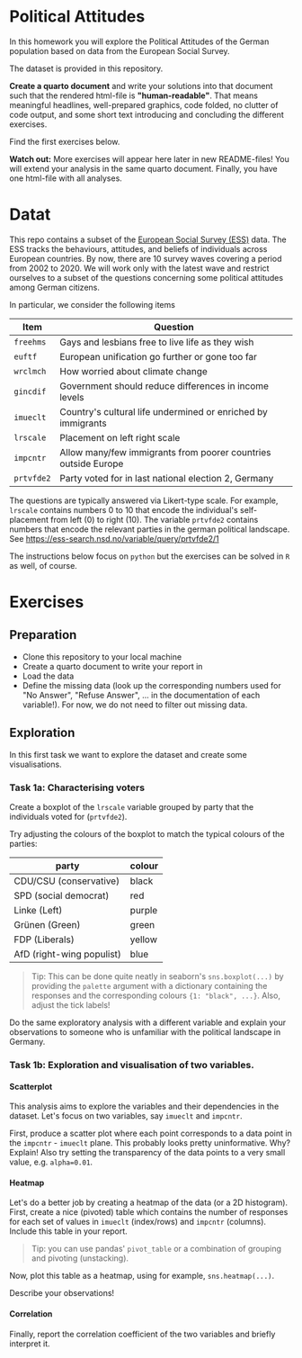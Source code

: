 # Political Attitudes

In this homework you will explore the Political Attitudes of the German population based on data from the European Social Survey. 

The dataset is provided in this repository. 

**Create a quarto document** and write your solutions into that document such that the rendered html-file is **"human-readable"**. That means meaningful headlines, well-prepared graphics, code folded, no clutter of code output, and some short text introducing and concluding the different exercises. 

Find the first exercises below.   

**Watch out:** More exercises will appear here later in new README-files! You will extend your analysis in the same quarto document. 
Finally, you have one html-file with all analyses. 

# Datat

This repo contains a subset of the [European Social Survey (ESS)](https://www.europeansocialsurvey.org/) data. The ESS tracks the behaviours, attitudes, and beliefs of individuals across European countries. By now, there are 10 survey waves covering a period from 2002 to 2020. We will work only with the latest wave and restrict ourselves to a subset of the questions concerning some political attitudes among German citizens. 

In particular, we consider the following items 

| Item | Question |
|---|---|
| `freehms` | Gays and lesbians free to live life as they wish | 
| `euftf` | European unification go further or gone too far |
| `wrclmch` | How worried about climate change | 
| `gincdif` | Government should reduce differences in income levels |
| `imueclt` | Country's cultural life undermined or enriched by immigrants |
| `lrscale` | Placement on left right scale | 
| `impcntr` | Allow many/few immigrants from poorer countries outside Europe |
| `prtvfde2` | Party voted for in last national election 2, Germany |

The questions are typically answered via Likert-type scale. 
For example, `lrscale` contains numbers 0 to 10 that encode the individual's self-placement from left (0) to right (10). The variable `prtvfde2` contains numbers that encode the relevant parties in the german political landscape. See
https://ess-search.nsd.no/variable/query/prtvfde2/1

The instructions below focus on `python` but the exercises can be solved in `R` as well, of course.

# Exercises

## Preparation

- Clone this repository to your local machine
- Create a quarto document to write your report in
- Load the data
- Define the missing data (look up the corresponding numbers used for "No Answer", "Refuse Answer", ... in the documentation of each variable!). For now, we do not need to filter out missing data.

## Exploration

In this first task we want to explore the dataset and create some visualisations.

### Task 1a: Characterising voters

Create a boxplot of the `lrscale` variable grouped by party that the individuals voted for (`prtvfde2`).

Try adjusting the colours of the boxplot to match the typical colours of the parties:

| party | colour | 
| --- | --- |
| CDU/CSU (conservative) | black | 
| SPD (social democrat) | red |
| Linke (Left) | purple | 
| Grünen (Green) | green |
| FDP (Liberals) | yellow |
| AfD (right-wing populist) | blue | 

> Tip: This can be done quite neatly in seaborn's `sns.boxplot(...)` by providing the `palette` argument with a dictionary containing the responses and the corresponding colours `{1: "black", ...}`. Also, adjust the tick labels!

Do the same exploratory analysis with a different variable and explain your observations to someone who is unfamiliar with the political landscape in Germany.

### Task 1b: Exploration and visualisation of two variables.

#### Scatterplot 

This analysis aims to explore the variables and their dependencies in the dataset. Let's focus on two variables, say `imueclt` and `impcntr`.

First, produce a scatter plot where each point corresponds to a data point in the `impcntr` - `imueclt` plane. This probably looks pretty uninformative. Why? Explain!
Also try setting the transparency of the data points to a very small value, e.g. `alpha=0.01`. 

#### Heatmap

Let's do a better job by creating a heatmap of the data (or a 2D histogram). 
First, create a nice (pivoted) table which contains the number of responses for each set of values in `imueclt` (index/rows) and `impcntr` (columns). Include this table in your report.

> Tip: you can use pandas' `pivot_table` or a combination of grouping and pivoting (unstacking).

Now, plot this table as a heatmap, using for example, `sns.heatmap(...)`.

Describe your observations! 

#### Correlation

Finally, report the correlation coefficient of the two variables and briefly interpret it.


